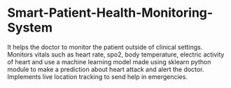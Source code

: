 # Smart-Patient-Health-Monitoring-System
It helps the doctor to monitor the patient outside of clinical settings. Monitors vitals such as heart rate, spo2, body temperature, electric activity of heart and use a machine learning model made using sklearn python module to make a prediction about heart attack and alert the doctor. Implements live location tracking to send help in emergencies.
